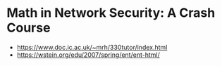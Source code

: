 # Math in Network Security: A Crash Course

- https://www.doc.ic.ac.uk/~mrh/330tutor/index.html
- https://wstein.org/edu/2007/spring/ent/ent-html/